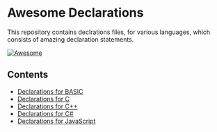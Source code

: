 # Awesome Declarations
This repository contains declrations files, for various languages, which consists of amazing declaration statements.

[![Awesome](https://awesome.re/badge-flat2.svg)](https://awesome.re)

## Contents
* [Declarations for BASIC](declarations.bas)
* [Declarations for C](declarations.c)
* [Declarations for C++](declarations.cpp)
* [Declarations for C#](declarations.cs)
* [Declarations for JavaScript](declarations.js)
